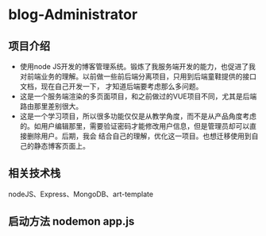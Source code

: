 # blog-Administrator
## 项目介绍
- 使用node JS开发的博客管理系统。锻炼了我服务端开发的能力，也促进了我对前端业务的理解。以前做一些前后端分离项目，只用到后端童鞋提供的接口文档，现在自己开发一下，
才知道后端要考虑那么多问题。
- 这是一个服务端渲染的多页面项目，和之前做过的VUE项目不同，尤其是后端路由那里差别很大。
 - 这是一个学习项目，所以很多功能仅仅是从教学角度，而不是从产品角度考虑的。如用户编辑那里，需要验证密码才能修改用户信息，但是管理员却可以直接删除用户。后期，我会
结合自己的理解，优化这一项目。也想迁移使用到自己的静态博客页面上。

## 相关技术栈
nodeJS、Express、MongoDB、art-template

## 启动方法 nodemon app.js

